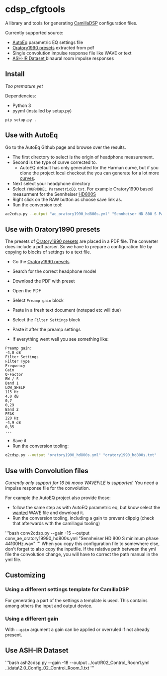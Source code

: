 # cdsp_cfgtools
A library and tools for generating [CamillaDSP](https://github.com/HEnquist/camilladsp) configuration files.

Currently supported source:
- [AutoEq](https://github.com/jaakkopasanen/AutoEq) parametric EQ settings file
- [Oratory1990 presets](https://www.reddit.com/r/oratory1990/wiki/index/list_of_presets) extracted from pdf
- Single convolution impulse response file like WAVE or text
- [ASH-IR Dataset ](https://github.com/ShanonPearce/ASH-IR-Dataset) binaural room impulse responses

## Install

_Too premature yet_

Dependencies:
* Python 3
* pyyml (installed by setup.py)

```
pip setup.py .
```

## Use with AutoEq

Go to the AutoEq Github page and browse over the results.
* The first directory to select is the origin of headphone measurement.
* Second is the type of curve corrected to.
  * AutoEQ default has only generated for the Harman curve, but if you clone the project local checkout the you can generate for a lot more [curves](https://github.com/jaakkopasanen/AutoEq/tree/master/compensation).
* Next select your headphone directory
* Select `YOURMODEL ParametricEQ.txt`. For example Oratory1990 based measurment for the Sennheiser [HD800S](https://github.com/jaakkopasanen/AutoEq/blob/master/results/oratory1990/harman_over-ear_2018/Sennheiser%20HD%20800%20S/Sennheiser%20HD%20800%20S%20ParametricEQ.txt)
* Right click on the RAW button as choose save link as.
* Run the conversion tool:
```bash
ae2cdsp.py --output "ae_oratory1990_hd800s.yml" "Sennheiser HD 800 S ParametricEQ.txt"
```

## Use with Oratory1990 presets

The presets of [Oratory1990 presets](https://www.reddit.com/r/oratory1990/wiki/index/list_of_presets) are placed in a PDF file.
The converter does include a pdf parser. So we have to prepare a configuration file by copying to blocks of settings to a text file.
* Go the [Oratory1990 presets](https://www.reddit.com/r/oratory1990/wiki/index/list_of_presets)
* Search for the correct headphone model
* Download the PDF with preset
* Open the PDF

* Select `Preamp gain` block
* Paste in a fresh text document (notepad etc will due)
* Select the `Filter Settings` block
* Paste it after the preamp settings
* If everything went well you see something like:
```
Preamp gain:
-4,0 dB
Filter Settings
Filter Type
Frequency
Gain
Q-Factor
BW / S
Band 1
LOW_SHELF
115 Hz
4,0 dB
0,7
0,29
Band 2
PEAK
220 Hz
-4,9 dB
0,35
...
```
* Save it
* Run the conversion tooling:
```bash
o2cdsp.py --output "oratory1990_hd800s.yml" "oratory1990_hd800s.txt"
```

## Use with Convolution files

_Currently only support for 16 bit mono WAVEFILE is supported._
You need a impulse response file for the convolution.

For example the AutoEQ project also provide those:
* follow the same step as with AutoEQ parametric eq, but know select the [wanted](https://github.com/jaakkopasanen/AutoEq/tree/master/results/oratory1990/harman_over-ear_2018/Sennheiser%20HD%20800%20S) WAVE file and download it.
* Run the conversion tooling, including a gain to prevent clippig (check that afterwards with the camillagui tooling)

'''bash
conv2cdsp.py --gain -15 --output conv_ae_oratory19990_hd800s.yml "Sennheiser HD 800 S minimum phase 44100Hz.wav"
'''
When you copy this configuration file to somewhere else, don't forget to also copy the inputfile.
If the relative path between the yml file the convolution change, you will have to correct the path manual in the yml file.

## Customizing

### Using a different settings template for CamillaDSP

For generating a part of the settings a template is used. This contains among others the input and output device.

### Using a different gain

With `--gain` argument a gain can be applied or overruled if not already present.


## Use ASH-IR Dataset

'''bash
ash2cdsp.py --gain -18 --output ../out/R02_Control_Room1.yml ..\data\2.0_Config_02_Control_Room_1.txt
'''
